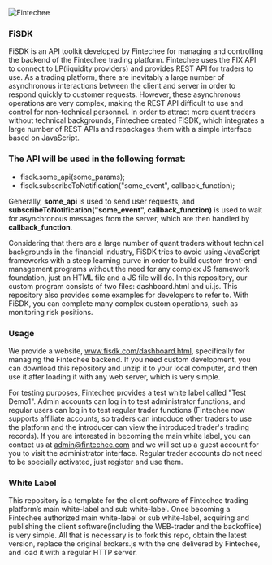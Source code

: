 ![Fintechee](https://github.com/fintechees/Expert-Advisor-Studio/blob/master/Indicators/extra_fractals/extra_fractals_screenshot.png?raw=true)

### FiSDK

FiSDK is an API toolkit developed by Fintechee for managing and controlling the backend of the Fintechee trading platform. Fintechee uses the FIX API to connect to LP(liquidity providers) and provides REST API for traders to use. As a trading platform, there are inevitably a large number of asynchronous interactions between the client and server in order to respond quickly to customer requests. However, these asynchronous operations are very complex, making the REST API difficult to use and control for non-technical personnel. In order to attract more quant traders without technical backgrounds, Fintechee created FiSDK, which integrates a large number of REST APIs and repackages them with a simple interface based on JavaScript.

### The API will be used in the following format:

- fisdk.some_api(some_params);
- fisdk.subscribeToNotification("some_event", callback_function);

Generally, **some_api** is used to send user requests, and **subscribeToNotification("some_event", callback_function)** is used to wait for asynchronous messages from the server, which are then handled by **callback_function**.

Considering that there are a large number of quant traders without technical backgrounds in the financial industry, FiSDK tries to avoid using JavaScript frameworks with a steep learning curve in order to build custom front-end management programs without the need for any complex JS framework foundation, just an HTML file and a JS file will do. In this repository, our custom program consists of two files: dashboard.html and ui.js. This repository also provides some examples for developers to refer to. With FiSDK, you can complete many complex custom operations, such as monitoring risk positions.

### Usage

We provide a website, www.fisdk.com/dashboard.html, specifically for managing the Fintechee backend. If you need custom development, you can download this repository and unzip it to your local computer, and then use it after loading it with any web server, which is very simple.

For testing purposes, Fintechee provides a test white label called "Test Demo1". Admin accounts can log in to test administrator functions, and regular users can log in to test regular trader functions (Fintechee now supports affiliate accounts, so traders can introduce other traders to use the platform and the introducer can view the introduced trader's trading records). If you are interested in becoming the main white label, you can contact us at admin@fintechee.com and we will set up a guest account for you to visit the administrator interface. Regular trader accounts do not need to be specially activated, just register and use them.

### White Label
This repository is a template for the client software of Fintechee trading platform’s main white-label and sub white-label. Once becoming a Fintechee authorized main white-label or sub white-label, acquiring and publishing the client software(including the WEB-trader and the backoffice) is very simple. All that is necessary is to fork this repo, obtain the latest version, replace the original brokers.js with the one delivered by Fintechee, and load it with a regular HTTP server.
